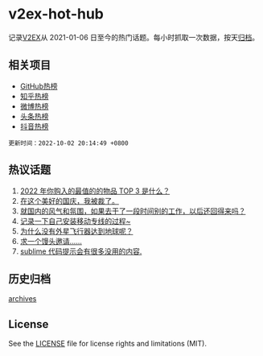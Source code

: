 # v2ex-hot-hub

 记录[V2EX](https://www.v2ex.com/)从 2021-01-06 日至今的热门话题。每小时抓取一次数据，按天[归档](archives)。
 
 ## 相关项目

- [GitHub热榜](https://github.com/snaildev/github-hot-hub)
- [知乎热榜](https://github.com/snaildev/zhihu-hot-hub)
- [微博热榜](https://github.com/snaildev/weibo-hot-hub)
- [头条热榜](https://github.com/snaildev/toutiao-hot-hub)
- [抖音热榜](https://github.com/snaildev/douyin-hot-hub)


 `更新时间：2022-10-02 20:14:49 +0800`

## 热议话题

1. [2022 年你购入的最值的的物品 TOP 3 是什么？](https://www.v2ex.com/t/884360)
1. [在这个美好的国庆，我被裁了。](https://www.v2ex.com/t/884316)
1. [就国内的风气和氛围，如果去干了一段时间别的工作，以后还回得来吗？](https://www.v2ex.com/t/884291)
1. [记录一下自己安装移动专线的过程~](https://www.v2ex.com/t/884303)
1. [为什么没有外星飞行器达到地球呢？](https://www.v2ex.com/t/884378)
1. [求一个馒头邀请……](https://www.v2ex.com/t/884258)
1. [sublime 代码提示会有很多没用的内容.](https://www.v2ex.com/t/884292)

## 历史归档

[archives](archives)

## License

See the [LICENSE](LICENSE) file for license rights and limitations (MIT).
